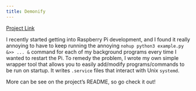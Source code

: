 ```yaml
---
title: Demonify
---
```


[Project Link](https://github.com/zSuperx/demonify)

I recently started getting into Raspberry Pi development, and I found it really
annoying to have to keep running the annoying
`nohup python3 example.py &>> ... &` command for each of my background programs
every time I wanted to restart the Pi. To remedy the problem, I wrote my own
simple wrapper tool that allows you to easily add/modify programs/commands to be
run on startup. It writes `.service` files that interact with Unix `systemd`.

More can be see on the project’s README, so go check it out!
